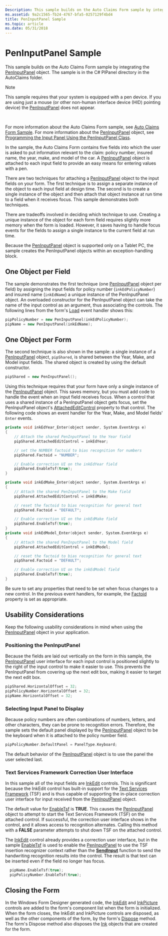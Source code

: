```yaml
---
Description: This sample builds on the Auto Claims Form sample by integrating the PenInputPanel object. The sample is in the C\# PIPanel directory in the AutoClaims folder.
ms.assetid: 9a2c1565-fb24-4767-bfa5-0257129f4bd4
title: PenInputPanel Sample
ms.topic: article
ms.date: 05/31/2018
---
```


# PenInputPanel Sample

This sample builds on the Auto Claims Form sample by integrating the [PenInputPanel](https://msdn.microsoft.com/library/Aa514041(v=MSDN.10).aspx) object. The sample is in the C\# PIPanel directory in the AutoClaims folder.

> [!Note]  
> This sample requires that your system is equipped with a pen device. If you are using just a mouse (or other non-human interface device (HID) pointing device) the [PenInputPanel](https://msdn.microsoft.com/library/Aa514041(v=MSDN.10).aspx) does not appear.

 

For more information about the Auto Claims Form sample, see [Auto Claims Form Sample](auto-claims-form-sample.md). For more information about the [PenInputPanel](https://msdn.microsoft.com/library/Aa514041(v=MSDN.10).aspx) object, see [Programming the Input Panel Using the PenInputPanel Class](programming-the-input-panel-using-the-peninputpanel-class.md).

In the sample, the Auto Claims Form contains five fields into which the user is asked to put information relevant to the claim: policy number, insured name, the year, make, and model of the car. A [PenInputPanel](https://msdn.microsoft.com/library/Aa514041(v=MSDN.10).aspx) object is attached to each input field to provide an easy means for entering values with a pen.

There are two techniques for attaching a [PenInputPanel](https://msdn.microsoft.com/library/Aa514041(v=MSDN.10).aspx) object to the input fields on your form. The first technique is to assign a separate instance of the object to each input field at design time. The second is to create a single instance of the object and then attach that object instance at run time to a field when it receives focus. This sample demonstrates both techniques.

There are tradeoffs involved in deciding which technique to use. Creating a unique instance of the object for each form field requires slightly more memory when the form is loaded. However, it saves having to handle focus events for the fields to assign a single instance to the current field at run time.

Because the [PenInputPanel](https://msdn.microsoft.com/library/Aa514041(v=MSDN.10).aspx) object is supported only on a Tablet PC, the sample creates the PenInputPanel objects within an exception-handling block.

## One Object per Field

The sample demonstrates the first technique (one [PenInputPanel](https://msdn.microsoft.com/library/Aa514041(v=MSDN.10).aspx) object per field) by assigning the input fields for policy number (`inkEdPolicyNumber`) and insured name (`inkEdName`) a unique instance of the PenInputPanel object. An overloaded constructor for the PenInputPanel object can take the name of the input control as an argument, thus associating the controls. The following lines from the form's [Load](https://msdn.microsoft.com/library/4w303742(v=VS.100).aspx) event handler shows this:


```C++
pipPolicyNumber = new PenInputPanel(inkEdPolicyNumber);
pipName = new PenInputPanel(inkEdName);
```



## One Object per Form

The second technique is also shown in the sample: a single instance of a [PenInputPanel](https://msdn.microsoft.com/library/Aa514041(v=MSDN.10).aspx) object, `pipShared`, is shared between the Year, Make, and Model input fields. The shared object is created by using the default constructor.


```C++
pipShared = new PenInputPanel();
```



Using this technique requires that your form have only a single instance of the [PenInputPanel](https://msdn.microsoft.com/library/Aa514041(v=MSDN.10).aspx) object. This saves memory, but you must add code to handle the event when an input field receives focus. When a control that uses a shared instance of a PenInputPanel object gets focus, set the PenInputPanel object's [AttachedEditControl](https://msdn.microsoft.com/library/Aa514050(v=MSDN.10).aspx) property to that control. The following code shows an event handler for the Year, Make, and Model fields' `Enter` events.


```C++
private void inkEdYear_Enter(object sender, System.EventArgs e)
{
    // Attach the shared PenInputPanel to the Year field
    pipShared.AttachedEditControl = inkEdYear;

    // set the NUMBER factoid to bias recognition for numbers
    pipShared.Factoid = "NUMBER";

    // Enable correction UI on the inkEdYear field
    pipShared.EnableTsf(true);
}

private void inkEdMake_Enter(object sender, System.EventArgs e)
{
    // Attach the shared PenInputPanel to the Make field
    pipShared.AttachedEditControl = inkEdMake;

    // reset the factoid to bias recognition for general text
    pipShared.Factoid = "DEFAULT";

    // Enable correction UI on the inkEdMake field
    pipShared.EnableTsf(true);
}
private void inkEdModel_Enter(object sender, System.EventArgs e)
{
    // Attach the shared PenInputPanel to the Model field
    pipShared.AttachedEditControl = inkEdModel;

    // reset the factoid to bias recognition for general text
    pipShared.Factoid = "DEFAULT";

    // Enable correction UI on the inkEdModel field
    pipShared.EnableTsf(true);
}
```



Be sure to set any properties that need to be set when focus changes to a new control. In the previous event handlers, for example, the [Factoid](https://msdn.microsoft.com/library/ms571978(v=VS.90).aspx) property is set as appropriate.

## Usability Considerations

Keep the following usability considerations in mind when using the [PenInputPanel](https://msdn.microsoft.com/library/Aa514041(v=MSDN.10).aspx) object in your application.

### Positioning the PenInputPanel

Because the fields are laid out vertically on the form in this sample, the [PenInputPanel](https://msdn.microsoft.com/library/Aa514041(v=MSDN.10).aspx) user interface for each input control is positioned slightly to the right of the input control to make it easier to use. This prevents the PenInputPanel from covering up the next edit box, making it easier to target the next edit box.


```C++
pipShared.HorizontalOffset = 32;
pipPolicyNumber.HorizontalOffset = 32;
pipName.HorizontalOffset = 32;
```



### Selecting Input Panel to Display

Because policy numbers are often combinations of numbers, letters, and other characters, they can be prone to recognition errors. Therefore, the sample sets the default panel displayed by the [PenInputPanel](https://msdn.microsoft.com/library/Aa514041(v=MSDN.10).aspx) object to be the keyboard when it is attached to the policy number field.


```C++
pipPolicyNumber.DefaultPanel = PanelType.Keyboard;
```



The default behavior of the [PenInputPanel](https://msdn.microsoft.com/library/Aa514041(v=MSDN.10).aspx) object is to use the panel the user selected last.

### Text Services Framework Correction User Interface

In this sample all of the input fields are [InkEdit](https://msdn.microsoft.com/library/ms552265(v=VS.100).aspx) controls. This is significant because the InkEdit control has built-in support for the [Text Services Framework](https://msdn.microsoft.com/library/ms629032(v=VS.85).aspx) (TSF) and is thus capable of supporting the in-place correction user interface for input received from the [PenInputPanel](https://msdn.microsoft.com/library/Aa514041(v=MSDN.10).aspx) object.

The default value for [EnableTsf](https://msdn.microsoft.com/library/ms569656(v=VS.90).aspx) is **TRUE**. This causes the [PenInputPanel](https://msdn.microsoft.com/library/Aa514041(v=MSDN.10).aspx) object to attempt to start the Text Services Framework (TSF) on the attached control. If successful, the correction user interface shows in the control, and it allows access to recognition alternates. Calling this method with a **FALSE** parameter attempts to shut down TSF on the attached control.

The [InkEdit](https://msdn.microsoft.com/library/ms552265(v=VS.100).aspx) control already provides a correction user interface, but in the sample [EnableTsf](https://msdn.microsoft.com/library/ms569656(v=VS.90).aspx) is used to enable the [PenInputPanel](https://msdn.microsoft.com/library/Aa514041(v=MSDN.10).aspx) to use the TSF insertion recognizer context rather than the [**SendInput**](https://msdn.microsoft.com/library/ms646310(v=VS.85).aspx) function to send the handwriting recognition results into the control. The result is that text can be inserted even if the field no longer has focus.


```C++
  pipName.EnableTsf(true);
  pipPolicyNumber.EnableTsf(true);
```



## Closing the Form

In the Windows Form Designer generated code, the [InkEdit](https://msdn.microsoft.com/library/ms552265(v=VS.100).aspx) and [InkPicture](https://msdn.microsoft.com/library/Aa514604(v=MSDN.10).aspx) controls are added to the form's component list when the form is initialized. When the form closes, the InkEdit and InkPicture controls are disposed, as well as the other components of the form, by the form's [Dispose](https://msdn.microsoft.com/library/d305e9bx(v=VS.100).aspx) method. The form's Dispose method also disposes the [Ink](https://msdn.microsoft.com/library/Aa515768(v=MSDN.10).aspx) objects that are created for the form.

 

 



